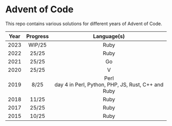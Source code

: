 # Advent of Code

This repo contains various solutions for different years of Advent of Code.

|  Year  |  Progress   |  Language(s)  |
|:------:|:-----------:|:-------------:|
|  2023  |    WIP/25   | Ruby          |
|  2022  |    25/25    | Ruby          |
|  2021  |    25/25    | Go            |
|  2020  |    25/25    | V             |
|  2019  |     8/25    | Perl <br> day 4 in Perl, Python, PHP, JS, Rust, C++ and Ruby |
|  2018  |     11/25   | Ruby          |
|  2017  |     25/25   | Ruby          |
|  2015  |     10/25   | Ruby          |


